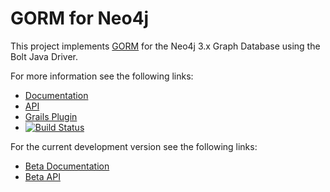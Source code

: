 # GORM for Neo4j

This project implements [GORM](http://gorm.grails.org/latest/) for the Neo4j 3.x Graph Database using the Bolt Java Driver.

For more information see the following links:

* [Documentation](http://gorm.grails.org/latest/neo4j/manual)
* [API](http://gorm.grails.org/latest/neo4j/api)
* [Grails Plugin](https://grails.org/plugins.html#plugin/neo4j)
* [![Build Status](https://travis-ci.org/grails/gorm-neo4j.svg?branch=master)](https://travis-ci.org/grails/gorm-neo4j)

For the current development version see the following links:

* [Beta Documentation](http://gorm.grails.org/snapshot/neo4j/manual)
* [Beta API](http://gorm.grails.org/snapshot/neo4j/api)
